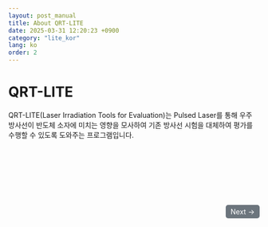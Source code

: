 ```yaml
---
layout: post_manual
title: About QRT-LITE
date: 2025-03-31 12:20:23 +0900
category: "lite_kor"
lang: ko
order: 2
---
```


# QRT-LITE 

QRT-LITE(Laser Irradiation Tools for Evaluation)는 Pulsed Laser를 통해 우주 방사선이 반도체 소자에 미치는 영향을 모사하여 기존 방사선 시험을 대체하여 평가를 수행할 수 있도록 도와주는 프로그램입니다.

<br/>
<div align="right" style="margin-top: 100px;">
  <a href="/manuals/manuals_lite_kor/Laser장비/"  class="btn btn-primary" style="display: inline-block; padding: 5px 10px; background-color: #6c757d; color: white; text-decoration: none; border-radius: 5px;">
    Next →
  </a>
</div>